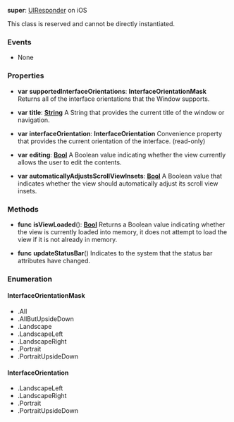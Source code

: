 **super**: [UIResponder](UIResponder.md) on iOS

This class is reserved and cannot be directly instantiated.

### Events

* None

### Properties

* **var** **supportedInterfaceOrientations**: **InterfaceOrientationMask**
Returns all of the interface orientations that the Window supports.

* **var** **title**: **[String](../gravity/types.md)**
A String that provides the current title of the window or navigation.

* **var** **interfaceOrientation**: **InterfaceOrientation**
Convenience property that provides the current orientation of the interface. \(read-only\)

* **var** **editing**: **[Bool](../gravity/types.md)**
A Boolean value indicating whether the view currently allows the user to edit the contents.

* **var** **automaticallyAdjustsScrollViewInsets**: **[Bool](../gravity/types.md)**
A Boolean value that indicates whether the view should automatically adjust its scroll view insets.



### Methods

* **func** **isViewLoaded**(): <strong>[Bool](../gravity/types.md)</strong> 
Returns a Boolean value indicating whether the view is currently loaded into memory, it does not attempt to load the view if it is not already in memory.

* **func** **updateStatusBar**()
Indicates to the system that the status bar attributes have changed.





### Enumeration

#### InterfaceOrientationMask
 * .All
 * .AllButUpsideDown
 * .Landscape
 * .LandscapeLeft
 * .LandscapeRight
 * .Portrait
 * .PortraitUpsideDown

#### InterfaceOrientation
 * .LandscapeLeft
 * .LandscapeRight
 * .Portrait
 * .PortraitUpsideDown




